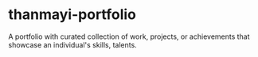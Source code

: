 # thanmayi-portfolio
A portfolio with curated collection of work, projects, or achievements that showcase an individual's skills, talents.
